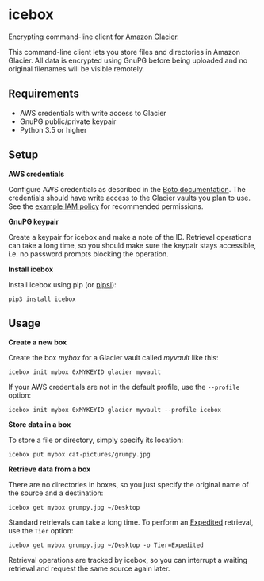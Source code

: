 icebox
======

Encrypting command-line client for [Amazon Glacier][].

This command-line client lets you store files and directories in Amazon
Glacier. All data is encrypted using GnuPG before being uploaded and no
original filenames will be visible remotely.

  [Amazon Glacier]: https://aws.amazon.com/glacier/

Requirements
------------

* AWS credentials with write access to Glacier
* GnuPG public/private keypair
* Python 3.5 or higher

Setup
-----

**AWS credentials**

Configure AWS credentials as described in the [Boto documentation][].
The credentials should have write access to the Glacier vaults you plan to use.
See the [example IAM policy](docs/iam-policy.example.json) for recommended
permissions.

  [Boto documentation]: https://boto3.readthedocs.io/en/latest/guide/quickstart.html#configuration

**GnuPG keypair**

Create a keypair for icebox and make a note of the ID. Retrieval operations
can take a long time, so you should make sure the keypair stays accessible,
i.e. no password prompts blocking the operation.

**Install icebox**

Install icebox using pip (or [pipsi][]):

    pip3 install icebox

  [pipsi]: https://github.com/mitsuhiko/pipsi

Usage
-----

**Create a new box**

Create the box _mybox_ for a Glacier vault called *myvault* like this:

    icebox init mybox 0xMYKEYID glacier myvault

If your AWS credentials are not in the default profile, use the `--profile`
option:

    icebox init mybox 0xMYKEYID glacier myvault --profile icebox

**Store data in a box**

To store a file or directory, simply specify its location:

    icebox put mybox cat-pictures/grumpy.jpg

**Retrieve data from a box**

There are no directories in boxes, so you just specify the original name of the
source and a destination:

    icebox get mybox grumpy.jpg ~/Desktop

Standard retrievals can take a long time. To perform an [Expedited][pricing]
retrieval, use the `Tier` option:

    icebox get mybox grumpy.jpg ~/Desktop -o Tier=Expedited

Retrieval operations are tracked by icebox, so you can interrupt a waiting
retrieval and request the same source again later.

  [pricing]: https://aws.amazon.com/glacier/pricing/
